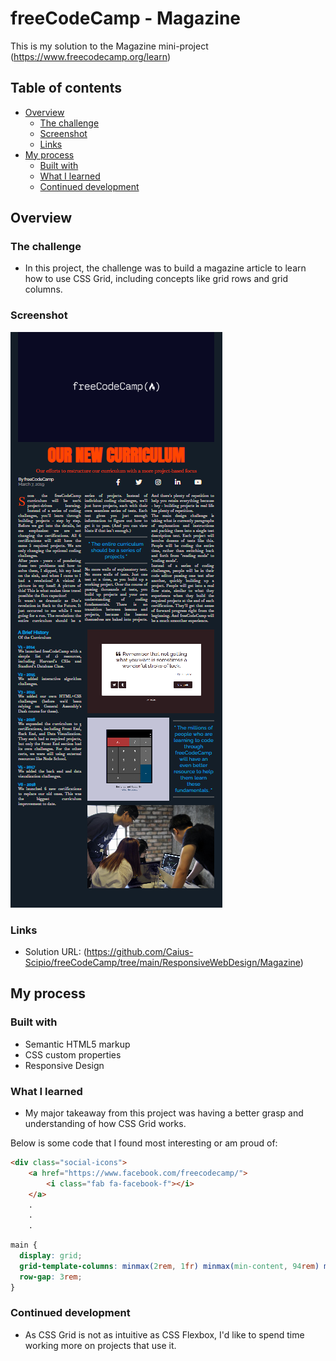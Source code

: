 # freeCodeCamp - Magazine
This is my solution to the Magazine mini-project (https://www.freecodecamp.org/learn)

## Table of contents

- [Overview](#overview)
  - [The challenge](#the-challenge)
  - [Screenshot](#screenshot)
  - [Links](#links)
- [My process](#my-process)
  - [Built with](#built-with)
  - [What I learned](#what-i-learned)
  - [Continued development](#continued-development)

## Overview

### The challenge

- In this project, the challenge was to build a magazine article to learn how to use CSS Grid, including concepts like grid rows and grid columns.

### Screenshot

![](./Magazine.png)

### Links

- Solution URL: (https://github.com/Caius-Scipio/freeCodeCamp/tree/main/ResponsiveWebDesign/Magazine)

## My process

### Built with

- Semantic HTML5 markup
- CSS custom properties
- Responsive Design

### What I learned

- My major takeaway from this project was having a better grasp and understanding of how CSS Grid works.

Below is some code that I found most interesting or am proud of:

```HTML
<div class="social-icons">
    <a href="https://www.facebook.com/freecodecamp/">
        <i class="fab fa-facebook-f"></i>
    </a>
    .
    .
    .
```

```CSS
main {
  display: grid;
  grid-template-columns: minmax(2rem, 1fr) minmax(min-content, 94rem) minmax(2rem, 1fr);
  row-gap: 3rem;
}
```

### Continued development

- As CSS Grid is not as intuitive as CSS Flexbox, I'd like to spend time working more on projects that use it.